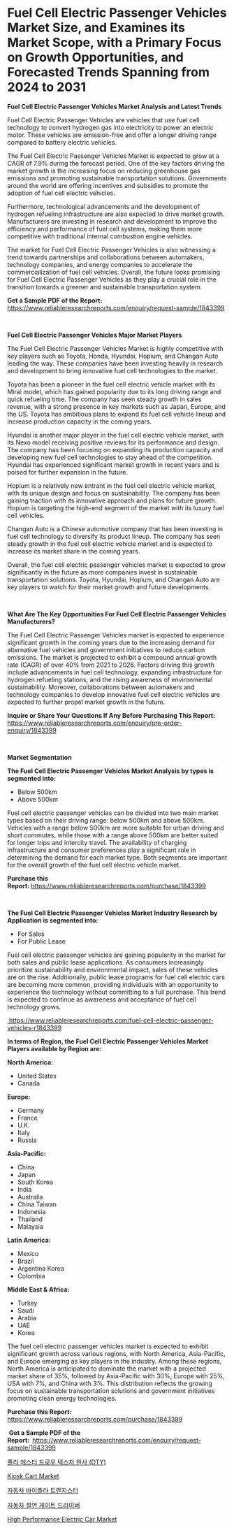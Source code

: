 <p><h1>Fuel Cell Electric Passenger Vehicles Market Size, and Examines its Market Scope, with a Primary Focus on Growth Opportunities, and Forecasted Trends Spanning from 2024 to 2031</h1></p><p><strong>Fuel Cell Electric Passenger Vehicles Market Analysis and Latest Trends</strong></p>
<p><p>Fuel Cell Electric Passenger Vehicles are vehicles that use fuel cell technology to convert hydrogen gas into electricity to power an electric motor. These vehicles are emission-free and offer a longer driving range compared to battery electric vehicles.</p><p>The Fuel Cell Electric Passenger Vehicles Market is expected to grow at a CAGR of 7.9% during the forecast period. One of the key factors driving the market growth is the increasing focus on reducing greenhouse gas emissions and promoting sustainable transportation solutions. Governments around the world are offering incentives and subsidies to promote the adoption of fuel cell electric vehicles.</p><p>Furthermore, technological advancements and the development of hydrogen refueling infrastructure are also expected to drive market growth. Manufacturers are investing in research and development to improve the efficiency and performance of fuel cell systems, making them more competitive with traditional internal combustion engine vehicles.</p><p>The market for Fuel Cell Electric Passenger Vehicles is also witnessing a trend towards partnerships and collaborations between automakers, technology companies, and energy companies to accelerate the commercialization of fuel cell vehicles. Overall, the future looks promising for Fuel Cell Electric Passenger Vehicles as they play a crucial role in the transition towards a greener and sustainable transportation system.</p></p>
<p><strong>Get a Sample PDF of the Report:&nbsp;</strong> <a href="https://www.reliableresearchreports.com/enquiry/request-sample/1843399">https://www.reliableresearchreports.com/enquiry/request-sample/1843399</a></p>
<p>&nbsp;</p>
<p><strong>Fuel Cell Electric Passenger Vehicles Major Market Players</strong></p>
<p><p>The Fuel Cell Electric Passenger Vehicles Market is highly competitive with key players such as Toyota, Honda, Hyundai, Hopium, and Changan Auto leading the way. These companies have been investing heavily in research and development to bring innovative fuel cell technologies to the market.</p><p>Toyota has been a pioneer in the fuel cell electric vehicle market with its Mirai model, which has gained popularity due to its long driving range and quick refueling time. The company has seen steady growth in sales revenue, with a strong presence in key markets such as Japan, Europe, and the US. Toyota has ambitious plans to expand its fuel cell vehicle lineup and increase production capacity in the coming years.</p><p>Hyundai is another major player in the fuel cell electric vehicle market, with its Nexo model receiving positive reviews for its performance and design. The company has been focusing on expanding its production capacity and developing new fuel cell technologies to stay ahead of the competition. Hyundai has experienced significant market growth in recent years and is poised for further expansion in the future.</p><p>Hopium is a relatively new entrant in the fuel cell electric vehicle market, with its unique design and focus on sustainability. The company has been gaining traction with its innovative approach and plans for future growth. Hopium is targeting the high-end segment of the market with its luxury fuel cell vehicles.</p><p>Changan Auto is a Chinese automotive company that has been investing in fuel cell technology to diversify its product lineup. The company has seen steady growth in the fuel cell electric vehicle market and is expected to increase its market share in the coming years.</p><p>Overall, the fuel cell electric passenger vehicles market is expected to grow significantly in the future as more companies invest in sustainable transportation solutions. Toyota, Hyundai, Hopium, and Changan Auto are key players to watch for their market growth and future developments.</p></p>
<p>&nbsp;</p>
<p><strong>What Are The Key Opportunities For Fuel Cell Electric Passenger Vehicles Manufacturers?</strong></p>
<p><p>The Fuel Cell Electric Passenger Vehicles market is expected to experience significant growth in the coming years due to the increasing demand for alternative fuel vehicles and government initiatives to reduce carbon emissions. The market is projected to exhibit a compound annual growth rate (CAGR) of over 40% from 2021 to 2026. Factors driving this growth include advancements in fuel cell technology, expanding infrastructure for hydrogen refueling stations, and the rising awareness of environmental sustainability. Moreover, collaborations between automakers and technology companies to develop innovative fuel cell electric vehicles are expected to further propel market growth in the future.</p></p>
<p><strong>Inquire or Share Your Questions If Any Before Purchasing This Report:</strong> <a href="https://www.reliableresearchreports.com/enquiry/pre-order-enquiry/1843399">https://www.reliableresearchreports.com/enquiry/pre-order-enquiry/1843399</a></p>
<p>&nbsp;</p>
<p><strong>Market Segmentation</strong></p>
<p><strong>The Fuel Cell Electric Passenger Vehicles Market Analysis by types is segmented into:</strong></p>
<p><ul><li>Below 500km</li><li>Above 500km</li></ul></p>
<p><p>Fuel cell electric passenger vehicles can be divided into two main market types based on their driving range: below 500km and above 500km. Vehicles with a range below 500km are more suitable for urban driving and short commutes, while those with a range above 500km are better suited for longer trips and intercity travel. The availability of charging infrastructure and consumer preferences play a significant role in determining the demand for each market type. Both segments are important for the overall growth of the fuel cell electric vehicle market.</p></p>
<p><strong>Purchase this Report:&nbsp;</strong><a href="https://www.reliableresearchreports.com/purchase/1843399">https://www.reliableresearchreports.com/purchase/1843399</a></p>
<p>&nbsp;</p>
<p><strong>The Fuel Cell Electric Passenger Vehicles Market Industry Research by Application is segmented into:</strong></p>
<p><ul><li>For Sales</li><li>For Public Lease</li></ul></p>
<p><p>Fuel cell electric passenger vehicles are gaining popularity in the market for both sales and public lease applications. As consumers increasingly prioritize sustainability and environmental impact, sales of these vehicles are on the rise. Additionally, public lease programs for fuel cell electric cars are becoming more common, providing individuals with an opportunity to experience the technology without committing to a full purchase. This trend is expected to continue as awareness and acceptance of fuel cell technology grows.</p></p>
<p><a href="https://www.reliableresearchreports.com/fuel-cell-electric-passenger-vehicles-r1843399">&nbsp;https://www.reliableresearchreports.com/fuel-cell-electric-passenger-vehicles-r1843399</a></p>
<p><strong>In terms of Region, the Fuel Cell Electric Passenger Vehicles Market Players available by Region are:</strong></p>
<p>
    <p> <strong> North America: </strong>
        <ul>
            <li>United States</li>
            <li>Canada</li>
        </ul>
        </p> 
    <p> <strong> Europe: </strong>
        <ul>
            <li>Germany</li>
            <li>France</li>
            <li>U.K.</li>
            <li>Italy</li>
            <li>Russia</li>
        </ul>
        </p> 
    <p> <strong> Asia-Pacific: </strong>
        <ul>
            <li>China</li>
            <li>Japan</li>
            <li>South Korea</li>
            <li>India</li>
            <li>Australia</li>
            <li>China Taiwan</li>
            <li>Indonesia</li>
            <li>Thailand</li>
            <li>Malaysia</li>
        </ul>
        </p> 
    <p> <strong> Latin America: </strong>
        <ul>
            <li>Mexico</li>
            <li>Brazil</li>
            <li>Argentina Korea</li>
            <li>Colombia</li>
        </ul>
        </p> 
    <p> <strong> Middle East & Africa: </strong>
        <ul>
            <li>Turkey</li>
            <li>Saudi</li>
            <li>Arabia</li>
            <li>UAE</li>
            <li>Korea</li>
        </ul>
    </p>
    </p>
<p><p>The fuel cell electric passenger vehicles market is expected to exhibit significant growth across various regions, with North America, Asia-Pacific, and Europe emerging as key players in the industry. Among these regions, North America is anticipated to dominate the market with a projected market share of 35%, followed by Asia-Pacific with 30%, Europe with 25%, USA with 7%, and China with 3%. This distribution reflects the growing focus on sustainable transportation solutions and government initiatives promoting clean energy technologies.</p></p>
<p><strong>Purchase this Report: </strong><a href="https://www.reliableresearchreports.com/purchase/1843399">https://www.reliableresearchreports.com/purchase/1843399</a></p>
<p>&nbsp;<strong>Get a Sample PDF of the Report:&nbsp;&nbsp;</strong><a href="https://www.reliableresearchreports.com/enquiry/request-sample/1843399">https://www.reliableresearchreports.com/enquiry/request-sample/1843399</a></p>
<p><strong></strong></p>
<p><p><a href="https://github.com/regina00882/Market-Research-Report-List-1/blob/main/4230261115164.md">폴리 에스터 드로우 텍스처 원사 (DTY)</a></p><p><a href="https://github.com/wwwkeltoum/Market-Research-Report-List-3/blob/main/kiosk-cart-market.md">Kiosk Cart Market</a></p><p><a href="https://medium.com/@bereniceroberts1978/%EC%9E%90%EB%8F%99%EC%B0%A8-%EB%B0%94%EC%9D%B4%ED%8F%B4%EB%9D%BC-%ED%8A%B8%EB%9E%9C%EC%A7%80%EC%8A%A4%ED%84%B0-%EC%8B%9C%EC%9E%A5-%EC%A1%B0%EC%82%AC-%EB%B3%B4%EA%B3%A0%EC%84%9C%EC%97%90%EB%8A%94-2024%EB%85%84%EB%B6%80%ED%84%B0-2031%EB%85%84%EA%B9%8C%EC%A7%80-cagr%EB%A1%9C-%EC%98%88%EC%83%81%EB%90%9C-%EC%8B%9C%EC%9E%A5-%EA%B7%9C%EB%AA%A8-%EC%A0%90%EC%9C%A0%EC%9C%A8-%EB%B0%8F-%EC%84%B1%EC%9E%A5%EB%A5%A0-%EB%B6%84%EC%84%9D%EC%9D%B4-%ED%8F%AC%ED%95%A8%EB%90%98%EC%96%B4-%EC%9E%88%EC%8A%B5%EB%8B%88%EB%8B%A4-d15d68855f7f">자동차 바이폴라 트랜지스터</a></p><p><a href="https://medium.com/@moulafa/%EC%9E%90%EB%8F%99%EC%B0%A8%EC%9A%A9-%EA%B3%A0%EB%A6%BD-%EA%B2%8C%EC%9D%B4%ED%8A%B8-%EB%93%9C%EB%9D%BC%EC%9D%B4%EB%B2%84-%EC%8B%9C%EC%9E%A5%EC%9D%98-%EC%8B%AC%EC%B8%B5-%EC%A1%B0%EC%82%AC-%EB%8F%99%ED%96%A5-%EC%8B%9C%EC%9E%A5-%EC%84%B8%EB%B6%84%ED%99%94-%EB%B0%8F-%EA%B2%BD%EC%9F%81-%EB%B6%84%EC%84%9D-a7d7b2332735">자동차 절연 게이트 드라이버</a></p><p><a href="https://github.com/joannesouthgate/Market-Research-Report-List-3/blob/main/high-performance-electric-car-market.md">High Performance Electric Car Market</a></p></p>